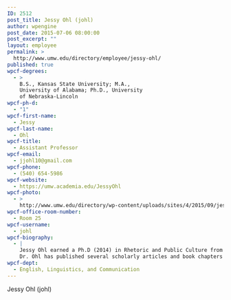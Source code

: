 ```yaml
---
ID: 2512
post_title: Jessy Ohl (johl)
author: wpengine
post_date: 2015-07-06 08:00:00
post_excerpt: ""
layout: employee
permalink: >
  http://www.umw.edu/directory/employee/jessy-ohl/
published: true
wpcf-degrees:
  - >
    B.S., Kansas State University; M.A.,
    University of Alabama; Ph.D., University
    of Nebraska-Lincoln
wpcf-ph-d:
  - "1"
wpcf-first-name:
  - Jessy
wpcf-last-name:
  - Ohl
wpcf-title:
  - Assistant Professor
wpcf-email:
  - jjohl10@gmail.com
wpcf-phone:
  - (540) 654-5986
wpcf-website:
  - https://umw.academia.edu/JessyOhl
wpcf-photo:
  - >
    http://www.umw.edu/directory/wp-content/uploads/sites/4/2015/09/jessyohl.jpeg
wpcf-office-room-number:
  - Room 25
wpcf-username:
  - johl
wpcf-biography:
  - |
    Jessy Ohl earned a Ph.D (2014) in Rhetoric and Public Culture from the University of Nebraska-Lincoln, a M.A. (2010) in Political Communication from the University of Alabama, and a B.S. (2008) in Political Science from Kansas State University. 
    Dr. Ohl has published several scholarly articles and book chapters on the subject of political communication, rhetorical theory, and social protest. His dissertation explores the rhetoric of war in the digital age and is currently under revision for potential publication.
wpcf-dept:
  - English, Linguistics, and Communication
---
```

Jessy Ohl (johl)